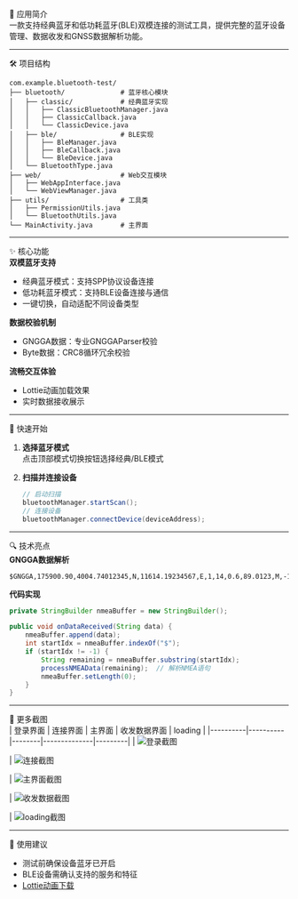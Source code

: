 📱 应用简介  
一款支持经典蓝牙和低功耗蓝牙(BLE)双模连接的测试工具，提供完整的蓝牙设备管理、数据收发和GNSS数据解析功能。

---

🛠️ 项目结构  
```
com.example.bluetooth-test/
├── bluetooth/              # 蓝牙核心模块
│   ├── classic/            # 经典蓝牙实现
│   │   ├── ClassicBluetoothManager.java
│   │   ├── ClassicCallback.java
│   │   └── ClassicDevice.java
│   ├── ble/                # BLE实现
│   │   ├── BleManager.java
│   │   ├── BleCallback.java
│   │   └── BleDevice.java
│   └── BluetoothType.java
├── web/                    # Web交互模块
│   ├── WebAppInterface.java
│   └── WebViewManager.java
├── utils/                  # 工具类
│   ├── PermissionUtils.java
│   └── BluetoothUtils.java
└── MainActivity.java       # 主界面
```

---

✨ 核心功能  
**双模蓝牙支持**  
- 经典蓝牙模式：支持SPP协议设备连接  
- 低功耗蓝牙模式：支持BLE设备连接与通信  
- 一键切换，自动适配不同设备类型  

**数据校验机制**  
- GNGGA数据：专业GNGGAParser校验  
- Byte数据：CRC8循环冗余校验  

**流畅交互体验**  
- Lottie动画加载效果  
- 实时数据接收展示  

---

🚀 快速开始  
1. **选择蓝牙模式**  
   点击顶部模式切换按钮选择经典/BLE模式  

2. **扫描并连接设备**  
   ```java
   // 启动扫描
   bluetoothManager.startScan();
   // 连接设备
   bluetoothManager.connectDevice(deviceAddress);
   ```

---

🔍 技术亮点  
**GNGGA数据解析**  
```
$GNGGA,175900.90,4004.74012345,N,11614.19234567,E,1,14,0.6,89.0123,M,-1.0987,M,09,9012*3C\r\n
```

**代码实现**  
```java
private StringBuilder nmeaBuffer = new StringBuilder();

public void onDataReceived(String data) {
    nmeaBuffer.append(data);
    int startIdx = nmeaBuffer.indexOf("$");
    if (startIdx != -1) {
        String remaining = nmeaBuffer.substring(startIdx);
        processNMEAData(remaining);  // 解析NMEA语句
        nmeaBuffer.setLength(0);
    }
}
```

---

📸 更多截图  
| 登录界面 | 连接界面 | 主界面 | 收发数据界面 | loading |
|----------|----------|--------|--------------|---------|
| ![登录截图](./app/src/main/assets/images/login.png) 

| ![连接截图](./app/src/main/assets/images/connect.jpg) 

| ![主界面截图](./app/src/main/assets/images/main.png) 

| ![收发数据截图](./app/src/main/assets/images/received.png) 

| ![loading截图](./app/src/main/assets/images/location.gif) 

---

📝 使用建议  
- 测试前确保设备蓝牙已开启  
- BLE设备需确认支持的服务和特征  
- [Lottie动画下载](https://lottiefiles.com/search?q=loading&category=animations)  
